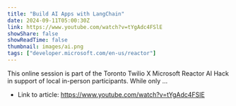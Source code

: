 ```yaml
---
title: "Build AI Apps with LangChain"
date: 2024-09-11T05:00:30Z
link: https://www.youtube.com/watch?v=tYgAdc4FSlE
showShare: false
showReadTime: false
thumbnail: images/ai.png
tags: ["developer.microsoft.com/en-us/reactor"]
---
```

This online session is part of the Toronto Twilio X Microsoft Reactor AI Hack in support of local in-person participants. While only ...

- Link to article: https://www.youtube.com/watch?v=tYgAdc4FSlE
